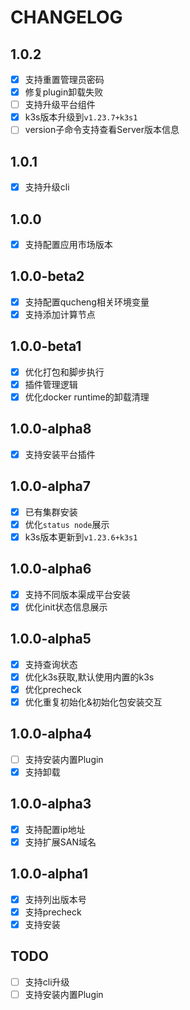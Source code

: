 # CHANGELOG

## 1.0.2

- [x] 支持重置管理员密码
- [x] 修复plugin卸载失败
- [ ] 支持升级平台组件
- [x] k3s版本升级到`v1.23.7+k3s1`
- [ ] version子命令支持查看Server版本信息

## 1.0.1

- [x] 支持升级cli

## 1.0.0

- [x] 支持配置应用市场版本

## 1.0.0-beta2

- [x] 支持配置qucheng相关环境变量
- [x] 支持添加计算节点

## 1.0.0-beta1

- [x] 优化打包和脚步执行
- [x] 插件管理逻辑
- [x] 优化docker runtime的卸载清理

## 1.0.0-alpha8

- [x] 支持安装平台插件

## 1.0.0-alpha7

- [x] 已有集群安装
- [x] 优化`status node`展示
- [x] k3s版本更新到`v1.23.6+k3s1`

## 1.0.0-alpha6

- [x] 支持不同版本渠成平台安装
- [x] 优化init状态信息展示

## 1.0.0-alpha5

- [x] 支持查询状态
- [x] 优化k3s获取,默认使用内置的k3s
- [x] 优化precheck
- [x] 优化重复初始化&初始化包安装交互

## 1.0.0-alpha4

- [ ] 支持安装内置Plugin
- [x] 支持卸载

## 1.0.0-alpha3

- [x] 支持配置ip地址
- [x] 支持扩展SAN域名

## 1.0.0-alpha1

- [x] 支持列出版本号
- [x] 支持precheck
- [x] 支持安装

## TODO

- [ ] 支持cli升级
- [ ] 支持安装内置Plugin
